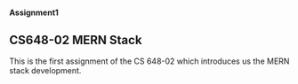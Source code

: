 #### Assignment1
## CS648-02 MERN Stack
This is the first assignment of the CS 648-02 which introduces us the MERN stack development.